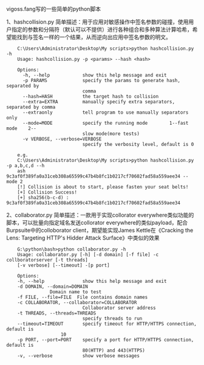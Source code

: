 ﻿vigoss.fang写的一些简单的python脚本

1、hashcollision.py
简单描述：用于应用对敏感操作中签名参数的碰撞，使用用户指定的参数和分隔符（默认可以不提供）进行各种组合和多种算法计算哈希，希望能找到与签名一样的一个结果，从而逆向出应用中签名参数的明文。

		C:\Users\Administrator\Desktop\My scripts>python hashcollision.py -h
		Usage: hashcollision.py -p <params> --hash <hash>

		Options:
		  -h, --help            show this help message and exit
		  -p PARAMS             specify the params to generate hash, separated by
		                        comma
		  --hash=HASH           the target hash to collision
		  --extra=EXTRA         manually specify extra separators, separated by comma
		  --extraonly           tell program to use manually separators only
		  --mode=MODE           specify the running mode        1--fast mode    2--
		                        slow mode(more tests)
		  -v VERBOSE, --verbose=VERBOSE
		                        specify the verbosity level, default is 0

		e.g.
		C:\Users\Administrator\Desktop\My scripts>python hashcollision.py -p a,b,c,d --h
		ash 9c3af0f389fa0a31ceb308a65599c47b4b8fc1b0217cf70602fad58a559aee34 --mode 2
		[!] Collision is about to start, please fasten your seat belts!
		[+] Collision Success!
		[+] sha256(b-c-d) : 9c3af0f389fa0a31ceb308a65599c47b4b8fc1b0217cf70602fad58a559aee34



2、collaborator.py
简单描述：一款用于实现collorator everywhere类似功能的脚本，可以批量向指定域名发送collorator everywhere的类似payload，配合Burpsuite中的colloborator client，期望能实现James Kettle在《Cracking the Lens: Targeting HTTP's Hidder Attack Surface》中类似的效果

		G:\python\bash>python collaborator.py -h
		Usage: collaborator.py [-h] [-d domain] [-f file] -c collboratorserver [-t threads] 
		[-v verbose] [--timeout] -[p port]

		Options:
  		-h, --help            	show this help message and exit
  		-d DOMAIN, --domain=DOMAIN 						
					Domain name to test
  		-f FILE, --file=FILE  File contains domain names
  		-c COLLABORATOR, --collaborator=COLLABORATOR
                        		Collaborator server address
  		-t THREADS, --threads=THREADS
                        		specify threads to run
  		--timeout=TIMEOUT     	specify timeout for HTTP/HTTPS connection, default is
                        10
  		-p PORT, --port=PORT  	specify a port for HTTP/HTTPS connection, default is
                        		80(HTTP) and 443(HTTPS)
  		-v, --verbose         	show verbose messages
